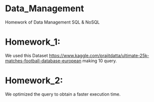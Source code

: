# Data_Management
Homework of Data Management SQL &amp; NoSQL

# Homework_1:
We used this Dataset https://www.kaggle.com/prajitdatta/ultimate-25k-matches-football-database-european making 10 query.

# Homework_2:
We optimized the query to obtain a faster execution time. 

